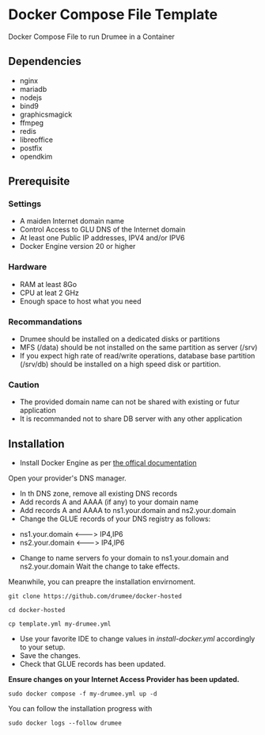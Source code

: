# Docker Compose File Template
 Docker Compose File to run Drumee in a Container

## Dependencies
- nginx
- mariadb
- nodejs
- bind9
- graphicsmagick
- ffmpeg
- redis
- libreoffice
- postfix
- opendkim

## Prerequisite
### Settings
- A maiden Internet domain name
- Control Access to GLU DNS of the Internet domain
- At least one Public IP addresses, IPV4 and/or IPV6
- Docker Engine version 20 or higher

### Hardware
- RAM at least 8Go
- CPU at leat 2 GHz
- Enough space to host what you need

### Recommandations
- Drumee should be installed on a dedicated disks or partitions
- MFS (/data) should be not installed on the same partition as server (/srv)
- If you expect high rate of read/write operations, database base partition (/srv/db) should be installed on a high speed disk or partition.

### Caution
- The provided domain name can not be shared with existing or futur application
- It is recommanded not to share DB server with any other application

## Installation 
- Install Docker Engine as per [the offical documentation](https://docs.docker.com/engine/install/debian/)

Open your provider's DNS manager.
- In th DNS zone, remove all existing DNS records
- Add records A and AAAA (if any) to your domain name
- Add records A and AAAA to ns1.your.domain and ns2.your.domain 
- Change the GLUE records of your DNS registry as follows: 
* ns1.your.domain <---> IP4,IP6
* ns2.your.domain <---> IP4,IP6
- Change to name servers fo your domain to ns1.your.domain and ns2.your.domain
Wait the change to take effects.

Meanwhile, you can preapre the installation envirnoment.

```console
git clone https://github.com/drumee/docker-hosted
```

```console
cd docker-hosted
```

```console
cp template.yml my-drumee.yml
```

- Use your favorite IDE to change values in *install-docker.yml* accordingly to your setup. 
- Save the changes. 
- Check that GLUE records has been updated.

**Ensure changes on your Internet Access Provider has been updated.**

```console
sudo docker compose -f my-drumee.yml up -d
```

You can follow the installation progress with 
```console
sudo docker logs --follow drumee
```
